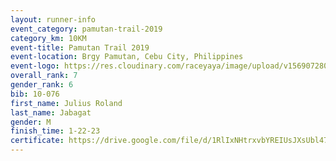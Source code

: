 ```yaml
---
layout: runner-info 
event_category: pamutan-trail-2019 
category_km: 10KM 
event-title: Pamutan Trail 2019 
event-location: Brgy Pamutan, Cebu City, Philippines 
event-logo: https://res.cloudinary.com/raceyaya/image/upload/v1569072806/logo/pamutan-trail_d8abrj.jpg 
overall_rank: 7
gender_rank: 6
bib: 10-076
first_name: Julius Roland
last_name: Jabagat
gender: M
finish_time: 1-22-23
certificate: https://drive.google.com/file/d/1RlIxNHtrxvbYREIUsJXsUbl47nt2pXiT/view?usp=sharing
---
```

